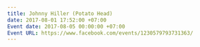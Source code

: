 ```yaml
---
title: Johnny Hiller (Potato Head)
date: 2017-08-01 17:52:00 +07:00
Event date: 2017-08-05 00:00:00 +07:00
Event URL: https://www.facebook.com/events/1230579793731363/
---
```


